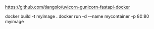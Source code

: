 https://github.com/tiangolo/uvicorn-gunicorn-fastapi-docker

docker build -t myimage .
docker run -d --name mycontainer -p 80:80 myimage